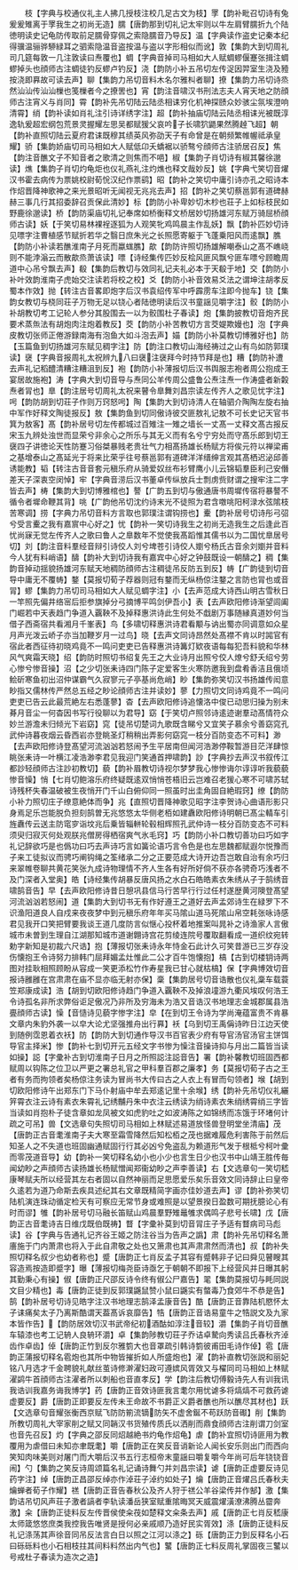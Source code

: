 <!-- { "loadSidebar": true } -->
　　枝【字典与校通仪礼主人拂几授枝注校几足古文为枝】罦【韵补毗召切诗有兔爰爰雉离于罦我生之初尚无造】臑【唐韵那到切礼记太牢则以牛左肩臂臑折九个陆徳明读史记龟防传取前足臑骨穿佩之索隐臑音乃导反】温【字典读作盗史记秦本纪得骥温骊骅駵緑耳之驷索隐温音盗按温与盗以字形相似而讹】敦【集韵大到切周礼司几筵每敦一几注敦读曰焘覆也】蜩【字典音掉司马相如大人赋蜩蟉偃蹇张揖注蜩蟉掉头也顔师古注蜩徒钓反蟉卢钓反】浇【韵防小补五吊切左传浞因羿室生浇及豷按浇即奡故可读去声】聊【集韵力吊切音料木名尔雅朻者聊】撩【集韵力吊切诗烝然汕汕传汕汕樔也笺樔者今之撩罟也】宵【韵注音啸汉书刑法志夫人宵天地之防顔师古注宵义与肖同】霄【韵补先吊切陆云陆丞相诔穷化机神探赜众妙骇尘氛埃澄响清霄】绡【韵补读如肖礼注引诗详绣字注】超【韵补抽庙切陆云陆丞相诔光被既淳逸轨爰超宏纲包荒景灵握耀左思吴都赋猨父哀吟子长啸狖鼯果然腾趠飞超】朝【韵补直照切陆云夏府君诔既穆其绩英风弥劭天子有命曾是在朝频繁帷幄祗承皇耀】骄【集韵娇庙切司马相如大人赋低卬夭蟜裾以骄骜兮顔师古注骄居召反】焦【韵注音醮文子不知音者之歌清之则焦而不唈】椒【集韵子肖切诗有椒其馨徐邈读】燋【集韵子肖切灼龟炬也仪礼燕礼注灼燋也释文哉妙反】姚【字典弋笑切音燿汉书霍去病传为票姚校尉荀恱汉纪作票鹞】昭【韵补之笑切中庸引诗亦孔之昭诗本作炤晋降神歌神之来光景昭听无闻视无兆兆去声】招【韵补之笑切蔡邕郭有道碑赫赫三事几行其招委辞召贡保此清妙】标【韵防小补卑妙切木杪也荘子上如标枝民如野鹿徐邈读】桥【韵防渠庙切礼记奉席如桥衡释文桥居妙切扬雄河东赋万骑屈桥顔师古读】妖【于笑切易林裸裎逐狐为人观笑牝鸡鸣晨主作乱妖】飘【韵补匹妙切诗见嘌字注曹植感节赋折若华之翳日庶朱光之长照愿寄躯于飞蓬乗阳风而逺飘】膲【韵防小补读若醮淮南子月死而蠃蛖膲】歊【韵防许照切扬雄解嘲泰山之髙不嶕峣则不能浡滃云而散歊烝萧该读】嘌【诗经集传匹妙反桧风匪风飘兮匪车嘌兮顾瞻周道中心吊兮飘去声】殽【集韵后教切与效同礼记夫礼必本于天殽于地】交【韵防小补叶效韵淮南子虎始交注读若将校之校】爻【韵防小补音效易爻法之谓坤注胡孝反蜀本作效】抛【转注古音畧即炮字后汉书袁绍传军中呼霹雳车注即今抛车】铙【集韵女教切与桡同荘子万物无足以铙心者陆徳明读后汉书童謡见嚼字注】骹【韵防小补胡教切考工记轮人参分其股围去一以为骹围杜子春读】炮【集韵披教切音炮齐民要术蒸缹法有胡炮肉注炮着教反】茭【韵防小补苦教切方言茭媞欺嫚也】泡【字典皮教切张师正倦游録南海有泡鱼大如斗泡去声】媌【韵防小补莫教切博雅好也】防【玉篇鱼到切扬雄河东赋见稠字注】防【韵注口教切山海经祷过之山有鸟如防郭璞读】襃【字典音报周礼太祝辨九八曰襃注襃拜今时持节拜是也】糟【韵防补遭去声礼记稻醴清糟注糟沮到反】袍【韵防小补薄报切后汉书舆服志袍者周公抱成王宴居故施袍】涛【字典大到切音导与焘同公羊传周公盛鲁公焘注焘一作涛盛者新糓焘者冐也】臯【韵注居号切周礼太祝来瞽令臯舞刘昌宗读左传齐人之歌见忧字注】呺【韵防胡到切荘子作则万窍怒呺】陶【集韵大到切诗清人在轴驷介陶陶左旋右抽中军作好释文陶徒报反】敖【集韵鱼到切同傲诗彼交匪敖礼记敖不可长史记天官书箕为敖客】髙【韵补居号切左传都城过百雉注一雉之墙长一丈髙一丈释文髙古报反宋玉九辨处浊世而显荣兮非余心之所乐与其无义而有名兮宁穷处而守髙乐郎到切王襃四子讲徳论天性防蹇习俗桀暴贱老贵壮气力相髙扬雄长杨赋方将俟元符以禅梁甫之基增泰山之髙延光于将来比荣乎往号蔡邕郭有道碑洋洋缙绅言观其髙栖迟泌邱善诱能教】韬【转注古音音套元稹乐府从骑爱奴丝布衫臂鹰小儿云锦韬羣臣利己安僭差天子深衷空闵悼】牢【字典音涝后汉书董卓传纵放兵士剽虏赀财谓之搜牢注二字皆去声】梼【集韵大到切博雅棺也】謷【广韵五到切与傲通唐书周墀传宿将暴謷不循令者墀命鞭其背】咷【广韵他吊切沈约诗末光不徒照为君含噭咷阳柯渌水弦隂枝苦寒调】捞【字典力吊切音料方言取也郭璞注谓钩捞也】櫜【韵补居号切诗彤弓弨兮受言櫜之我有嘉賔中心好之】忧【韵补一笑切诗我生之初尚无造我生之后逢此百忧尚寐无觉左传齐人之歌曰鲁人之臯数年不觉使我髙蹈惟其儒书以为二国忧臯居号切】刘【韵注音料羣经音辩引诗佼人刘兮埤苍引诗佼人嬼兮杨氏古音余刘嬼并音料今人犹有料峭语】醻【韵补大到切诗我有嘉宾中心好之钟鼓既设一朝醻之】稠【集韵音掉动揺貌扬雄河东赋天地稠防顔师古注稠徒吊反防五到反】帱【广韵徒到切音导中庸无不覆帱】鍪【莫报切荀子荐器则冠有鍪而无纵杨倞注鍪之言防也冐也或音冐】蟉【集韵力吊切司马相如大人赋见蜩字注】小【去声范成大诗西山明古雪秋日一竿照先偏井络宻后拒参旗掉分弓摘博平鸣剑伊吾小】表【去声欧阳修诗渐望闾阖门崛若中天表趋门争道入覊鞅不及掉释惠洪诗此生何处不戱剧万事随縁真道妙何当借子西斋宿共看湘月千峯表】鸟【多啸切释惠洪诗君看颙与讷出蜀亦同调意如众星月声光泼云峤子亦当加鞭岁月一过鸟】晓【去声文同诗昂然处髙襟不肯以时嘂官有宿此者西征待初晓鸡竟不一鸣问吏吏已告释惠洪诗篝灯欵夜语每每犯吾料貌和华林风气爽霜天晓】绍【韵防时照切书绍复先王之大业诗月出照兮佼人燎兮舒夭绍兮劳心惨兮惨音操】沼【之少切张耒诗四门陈子定爱客生火寒防邀我到盘肴香洁且俄顷鲙斫寒鱼初出沼仲谋霸气久寂寥元子亭基尚危峭】眇【集韵弥笑切汉书扬雄传闳意眇指又儒林传严然总五经之眇论顔师古注并读妙】蓼【力照切文同诗鸡竟不一鸣问吏吏已告云此最荒絶左右悉蓬蓼】杳【去声欧阳修诗追懐洛中俊已动思归操为别未朞月音尘一何杳因书写行役聊以为君导】窈【于笑切卢照邻诗逺迹谢羣动髙情符众妙兰游澹未归倾光下岩窈】窕【徒吊切楚词九歌既含睇兮又宜笑子慕余兮善窈窕孔武仲诗暮夜烟云昏西岩亦登眺圣灯稍稍出弄影何窈窕一枝分百防变态不可料】渺【去声欧阳修诗登髙望河流汹汹若怒闹予生平居南但闻河浩渺停鞍暂游目茫洋肆惊眺张耒诗一叶横江凌浩渺李君见我迎门笑通首押啸韵】訬【字典抄去声汉书叙传江都訬轻顔师古注訬初教切】藐【韵补眉教切诗视尔梦梦我心惨惨诲尔谆谆听我藐藐惨音懆】悄【七肖切鲍溶乐府终疑既逺双悄悄苍梧旧云岂难召老猨心寒不可啸苏轼诗残杯失春温破被生夜悄开门千山白俯仰同一照虽时出圭角固自絶瑕窍】缭【韵防小补力照切庄子缭意絶体而争】兆【直照切晋降神歌见昭字注李贺诗心曲语形影只身焉足乐岂能脱负担刻鹄曽无兆悠悠太华侧老栢如建纛欧阳修诗明朝已髙尘輤车引旌纛传云送主防窀穸诣坟兆后乗皆辎軿轮毂相辉照孔武仲诗一枝分百防变态不可料须臾归寂灭何处观朕兆僧房得栖宿爽气氷毛窍】巧【韵防小补口教切善功曰巧如字礼记辞欲巧是也僞功曰巧去声诗巧言如簧论语巧言令色是也左思魏都赋遐尔悦豫而子来工徒拟议而骋巧阐钩绳之筌绪承二分之正要范成大诗开边吾岂敢自治有余巧归来翠帷卷聊共黄花笑张九成诗物理情不齐人生各有好所好倘不获亦各骋奇巧浅者不及门深者入堂奥】皓【诗经集传胡暴反唐风扬之水白石皓皓素衣朱绣从子于鹄绣音啸鹄音告】早【去声欧阳修诗昔日憩巩县信马行苦早行行过任村遂歴黄河隩登髙望河流汹汹若怒闹】道【集韵大到切书无有作好遵王之道好去声孟郊诗生在緑罗下不识渔阳道良人自戍来夜夜梦中到元稹乐府年年买马隂山道马死隂山帛空耗张咏诗感君见我开口笑把臂要我谈王道几度防言似惬心投杯着地推案叫晁补之诗渔家人言傲城市未曽到生理自江湖那知城市道谢翺诗宫花剪绫连院号覆取翻看成一道织纹宛转勅字新知是初裁六尺诰】抱【薄报切张耒诗永年恃金石此计久可笑昔游已三岁存没伤懐抱王令诗努力排韩门屈拜媚孟灶惟此二公才百牛饱懐抱】槁【古到切楼钥诗两图对挂耿相照顾盼从容成一笑更添松竹作寿星我已甘心就枯槁】保【字典博效切音报诗雝雝在宫肃肃在庙不显亦临无射亦保】稾【集韵居号切音诰散也仪礼稾车载蓑笠郑康成读】浩【胡到切欧阳修诗趋门争道入覊鞅不及掉浪墥游九衢风埃叹何浩王令诗孤名非所求弊俗讵足傲况乃非所及穷海未为浩又音诰汉书地理志金城郡属县浩亹顔师古读】懆【音慥诗见藐字惨字注】皁【在到切王令诗为学尚淹蕴富贵不肯暴文章内朱豹外袭一以皁大论尤坚强推舟出行奡】袄【乌到切王禹偁诗昨日江边天使到随例霑恩着衣袄】防【韵防大到切通作导汉书百官表少府有导官汤官汤官主饼饵导官主择米】惨【韵补七到切开元五经文字书惨为懆注音操诗抑与月出二篇皆当读如操】誋【字彚补古到切淮南子日月之所照誋注誋音告】署【韵补馨教切班固西都赋周以钩陈之位卫以严更之署总礼官之甲科羣百郡之廉孝】务【莫报切荀子古之王者有务而拘领者矣杨倞注务读为冒尚书大传曰古之人衣上有冒而句领者】堠【胡到切欧阳修诗午出郑东门下马仆射庙中牟去郑逺记里十余堠】绣【韵补先吊切仪礼纚笄霄衣注云诗有素衣朱霄礼记绣黼丹朱中衣注云绣读为绡诗素衣朱绡绣霄绡三字皆当读如肖抱朴子徒含章如龙凤被文如虎豹吐之如波涛陈之如锦绣而冻饿于环堵何计疏之可吊】兽【文选章句失照切司马相如上林赋述易道放怪兽登明堂坐清庙】茂【唐韵正古音耄淮南子夫大寒至霜雪降然后知松栢之茂也据难履危利害陈于前然后知圣人之不失道也班固幽通赋固行行其必凶兮免盗乱为赖道形气发于根柢兮柯叶彚而零茂道音导】幼【韵补一笑切释名幼小也小少也言生日少也汉书中山靖王胜传毎闻幼眇之声顔师古读扬雄长杨赋憎闻郑衞幼眇之声李善读】右【文选章句一笑切嵇康琴赋夫所以经营其左右者固以自然神丽而足思愿爱乐矣乐音效文同诗辞止曰皇帝久逺若为道乃命斯去疾具述纪其右文章既精简字画亦佳妙道去声】谬【韵补弥笑切陆机演连珠动循定检天有可察应无常节身或难照是以望景揆日盈数可期抚臆论心有时而谬】雊【韵补居号切马融长笛赋山鸡晨羣野雉鼂雊求偶鸣子悲号长啸】戊【唐韵正古音耄诗吉日维戊既伯既祷】瞀【字彚补莫到切音冐庄子予适有瞀病司马彪读】谷【字典与告通礼记齐谷王姬之防注谷当为告声之譌】肃【韵补先吊切释名萧廧施于门内萧肃也将入于此自肃敬之处也又箫肃也其声肃肃然而清也】叔【韵补失照切释名叔少也幼者称也】蹙【唐韵正七肖反孟子其容有蹙韩非子记曰舜见瞽瞍其容造焉按造即蹙字】曝【薄报切梅尧臣诗亟乞于朝朝不即报下上经营风并日曝其躬其勤秉心有操】俶【唐韵正尺邵反诗令终有俶公尸嘉告】毣【集韵莫报切与眊同説文目少精也】毒【唐韵正徒到反郭璞鼷鼠赞小鼠曰鼷实有螫毒乃食郊牛不恭是告】鹄【韵补居号切诗见皓字注汉书地理志鹄泽孟康音告】酷【唐韵正音靠陆机愍怀太子诔痛矣太子乃离斯酷谓天葢髙诉哀靡告】牿【唐韵正音诰易童牛之牿説文及九家本皆作告】【韵防居效切汉书武帝纪初酒酤如淳注音较】灂【集韵子肖切音醮车辕漆也考工记辀人良辀环灂】卓【集韵陟教切荘子乔诘卓騺向秀读吕氏春秋齐淖齿作卓齿】倬【唐韵正竹到反尔雅箌大也音罩疏引韩诗箌彼甫田毛诗作倬】雹【唐韵正蒲报切释名雹炮也其所中物皆摧折如人所盛炮也】濯【韵补直教切张説和丽妃铭八月选才千金聘貌礼献丝茧诗修澣濯妇政可遵嫔风胥效又与櫂同司马相如上林赋濯鹢牛首顔师古注濯者所以刺船也音直孝反】学【韵注后教切傅毅诗先人有训我讯我诰训我嘉务诲我博学】药【唐韵正音效诗匪我言耄尔用忧谑多将熇熇不可救药谑虚要反】爵【唐韵正即要反左传未王命故不书爵正义爵者醮也所以醮尽其材也】跃【文选章句音耀张衡西京赋飞防防箾流镝防矢不虚舍鋋不苟跃防音礟】削【集韵所教切周礼大宰家削之赋又同韒汉书货殖传质氏以洒削而鼎食顔师古注削谓刀剑室也音先召反】灼【字典之邵反同炤越絶书灼龟作炤龟】虐【韵补宜照切诗匪用为教覆用为虐借曰未知亦聿既耄】嚼【唐韵正在笑反音诮新论人闻长安乐则出门而西向笑知肉味美则对屠门而大嚼后汉书五行志桓帝末童謡曰嚼复嚼今年尚可后年铙铙音闹】勺【集韵之笑反诗周颂篇名礼记诵诗舞勺并刘昌宗读】谑【唐韵正虚要反诗见药字注】绰【唐韵正昌邵反绰亦作淖荘子淖约如处子】爚【唐韵正音燿吕氏春秋夫爚蝉者荀子作耀】禚【唐韵正音告春秋公及齐人狩于禚公羊谷梁传并作郜】激【集韵诘吊切风声荘子激者謞者李轨读潘岳狭室赋重隂晦冥天威震燿潢潦沸腾丛霤奔激】籴【唐韵正徒料反左传晋侯使籴茷如楚释文籴条去声】戚【唐韵正七肖反嵇康太师箴悠悠庶类我控我告唯贤是授何必亲戚顺乃造好民实胥效】涤【唐韵正徒料反礼记涤荡其声徐音同吊反法言白日以照之江河以涤之】砾【唐韵正力到反释名小石曰砾砾料也小石相枝拄其间料料然出内气也】鼜【唐韵正七料反周礼掌固夜三鼜以号戒杜子春读为造次之造】
